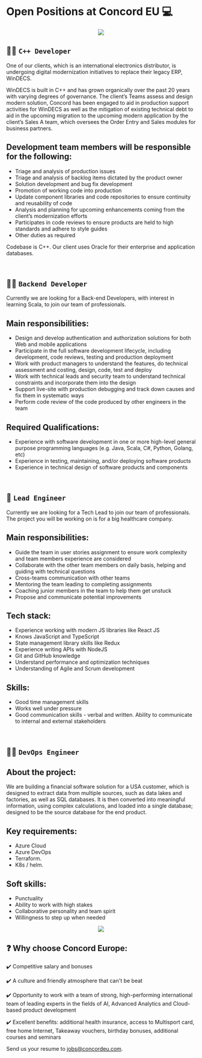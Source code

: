 
# Open Positions at Concord EU 💻

<div id="header" align="center">
  <img src="https://github.com/Concord-Europe/Open-Positions/blob/main/Join%20our%20team.jpg"/> 
</div>

👨‍🏭 `C++ Developer`
--------------

One of our clients, which is an international electronics distributor, is undergoing digital modernization initiatives to replace their legacy ERP, WinDECS.  

WinDECS is built in C++ and has grown organically over the past 20 years with varying degrees of governance. The client’s Teams assess and design modern solution, Concord has been engaged to aid in production support activities for WinDECS as well as the mitigation of existing technical debt to aid in the upcoming migration to the upcoming modern application by the client’s Sales A team, which oversees the Order Entry and Sales modules for business partners.  


## Development team members will be responsible for the following: 

- Triage and analysis of production issues  
- Triage and analysis of backlog items dictated by the product owner  
- Solution development and bug fix development  
- Promotion of working code into production  
- Update component libraries and code repositories to ensure continuity and reusability of code  
- Analysis and planning for upcoming enhancements coming from the client’s modernization efforts  
- Participates in code reviews to ensure products are held to high standards and adhere to style guides  
- Other duties as required  
   
   
Codebase is C++. Our client uses Oracle for their enterprise and application databases.  


<br />

👨‍🔧 `Backend Developer`
------------------------

Currently we are looking for a Back-end Developers, with interest in learning Scala, to join our team of professionals.


## Main responsibilities:

- Design and develop authentication and authorization solutions for both Web and mobile applications
- Participate in the full software development lifecycle, including development, code reviews, testing and production deployment
- Work with product managers to understand the features, do technical assessment and costing, design, code, test and deploy
- Work with technical leads and security team to understand technical constraints and incorporate them into the design
- Support live-site with production debugging and track down causes and fix them in systematic ways
- Perform code review of the code produced by other engineers in the team


## Required Qualifications:


- Experience with software development in one or more high-level general purpose programming languages (e.g. Java, Scala, C#, Python, Golang, etc)
- Experience in testing, maintaining, and/or deploying software products
- Experience in technical design of software products and components


<br />

👷 `Lead Engineer`
------------------

Currently we are looking for a Tech Lead to join our team of professionals. The project you will be working on is for a big healthcare company.


## Main responsibilities:


- Guide the team in user stories assignment to ensure work complexity and team members experience are considered
- Collaborate with the other team members on daily basis, helping and guiding with technical questions
- Cross-teams communication with other teams
- Mentoring the team leading to completing assignments
- Coaching junior members in the team to help them get unstuck
- Propose and communicate potential improvements


## Tech stack:


- Experience working with modern JS libraries like React JS
- Knows JavaScript and TypeScript
- State management library skills like Redux
- Experience writing APIs with NodeJS
- Git and GitHub knowledge
- Understand performance and optimization techniques
- Understanding of Agile and Scrum development



## Skills:


- Good time management skills
- Works well under pressure
- Good communication skills - verbal and written. Ability to communicate to internal and external stakeholders

<br />

👨‍🍳 `DevOps Engineer`
---------------------


## About the project:  

We are building a financial software solution for a USA customer, which is designed to extract data from multiple sources, such as data lakes and factories, as well as SQL databases. It is then converted into meaningful information, using complex calculations, and loaded into a single database; designed to be the source database for the end product. 

## Key requirements: 

- Azure Cloud 
- Azure DevOps 
- Terraform. 
- K8s / helm. 
  

## Soft skills: 

- Punctuality 
- Ability to work with high stakes 
- Collaborative personality and team spirit
- Willingness to step up when needed 


  
<div id="header" align="center">
  <img src="https://github.com/Concord-Europe/Open-Positions/blob/main/our%20values.jpg"/> 
</div>

❓ Why choose Concord Europe: 
-------------------

✔️ Competitive salary and bonuses 

✔️ A culture and friendly atmosphere that can't be beat 

✔️ Opportunity to work with a team of strong, high-performing international team of leading experts in the fields of AI, Advanced Analytics and Cloud-based product development 

✔️ Excellent benefits: additional health insurance, access to Multisport card, free home Internet, Takeaway vouchers, birthday bonuses, additional courses and seminars


Send us your resume to jobs@concordeu.com. 
